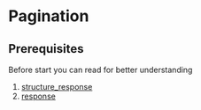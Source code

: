 # Pagination

## Prerequisites
Before start you can read for better understanding
1. [structure_response][doc-structure-response] 
2. [response][doc-response] 

<!-- Docs -->
[doc-response]: /docs/response.md
[doc-structure-module]: /docs/stru
[doc-structure-response]: /docs/structures/structure_response.md
[doc-structure-module]: /docs/structures/structure_module.md
[doc-structure-folder]: /docs/structures/structure_folder.md